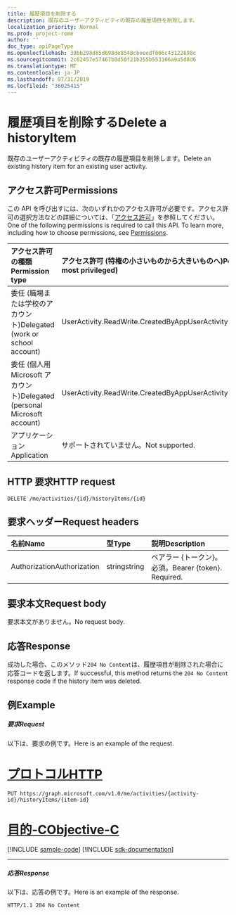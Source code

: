 ```yaml
---
title: 履歴項目を削除する
description: 既存のユーザーアクティビティの既存の履歴項目を削除します。
localization_priority: Normal
ms.prod: project-rome
author: ''
doc_type: apiPageType
ms.openlocfilehash: 39bb298d85d698de8548cbeeedf066c43122698c
ms.sourcegitcommit: 2c62457e57467b8d50f21b255b553106a9a5d8d6
ms.translationtype: MT
ms.contentlocale: ja-JP
ms.lasthandoff: 07/31/2019
ms.locfileid: "36025415"
---
```

# <a name="delete-a-historyitem"></a><span data-ttu-id="25a68-103">履歴項目を削除する</span><span class="sxs-lookup"><span data-stu-id="25a68-103">Delete a historyItem</span></span>

<span data-ttu-id="25a68-104">既存のユーザーアクティビティの既存の履歴項目を削除します。</span><span class="sxs-lookup"><span data-stu-id="25a68-104">Delete an existing history item for an existing user activity.</span></span>

## <a name="permissions"></a><span data-ttu-id="25a68-105">アクセス許可</span><span class="sxs-lookup"><span data-stu-id="25a68-105">Permissions</span></span>

<span data-ttu-id="25a68-p101">この API を呼び出すには、次のいずれかのアクセス許可が必要です。アクセス許可の選択方法などの詳細については、「[アクセス許可](/graph/permissions-reference)」を参照してください。</span><span class="sxs-lookup"><span data-stu-id="25a68-p101">One of the following permissions is required to call this API. To learn more, including how to choose permissions, see [Permissions](/graph/permissions-reference).</span></span>


|<span data-ttu-id="25a68-108">アクセス許可の種類</span><span class="sxs-lookup"><span data-stu-id="25a68-108">Permission type</span></span>      | <span data-ttu-id="25a68-109">アクセス許可 (特権の小さいものから大きいものへ)</span><span class="sxs-lookup"><span data-stu-id="25a68-109">Permissions (from least to most privileged)</span></span>              |
|:--------------------|:---------------------------------------------------------|
|<span data-ttu-id="25a68-110">委任 (職場または学校のアカウント)</span><span class="sxs-lookup"><span data-stu-id="25a68-110">Delegated (work or school account)</span></span> | <span data-ttu-id="25a68-111">UserActivity.ReadWrite.CreatedByApp</span><span class="sxs-lookup"><span data-stu-id="25a68-111">UserActivity.ReadWrite.CreatedByApp</span></span>    |
|<span data-ttu-id="25a68-112">委任 (個人用 Microsoft アカウント)</span><span class="sxs-lookup"><span data-stu-id="25a68-112">Delegated (personal Microsoft account)</span></span> | <span data-ttu-id="25a68-113">UserActivity.ReadWrite.CreatedByApp</span><span class="sxs-lookup"><span data-stu-id="25a68-113">UserActivity.ReadWrite.CreatedByApp</span></span>    |
|<span data-ttu-id="25a68-114">アプリケーション</span><span class="sxs-lookup"><span data-stu-id="25a68-114">Application</span></span> | <span data-ttu-id="25a68-115">サポートされていません。</span><span class="sxs-lookup"><span data-stu-id="25a68-115">Not supported.</span></span> |

## <a name="http-request"></a><span data-ttu-id="25a68-116">HTTP 要求</span><span class="sxs-lookup"><span data-stu-id="25a68-116">HTTP request</span></span>

<!-- { "blockType": "ignored" } -->

```http
DELETE /me/activities/{id}/historyItems/{id}
```

## <a name="request-headers"></a><span data-ttu-id="25a68-117">要求ヘッダー</span><span class="sxs-lookup"><span data-stu-id="25a68-117">Request headers</span></span>

|<span data-ttu-id="25a68-118">名前</span><span class="sxs-lookup"><span data-stu-id="25a68-118">Name</span></span> | <span data-ttu-id="25a68-119">型</span><span class="sxs-lookup"><span data-stu-id="25a68-119">Type</span></span> | <span data-ttu-id="25a68-120">説明</span><span class="sxs-lookup"><span data-stu-id="25a68-120">Description</span></span>|
|:----|:-----|:-----------|
|<span data-ttu-id="25a68-121">Authorization</span><span class="sxs-lookup"><span data-stu-id="25a68-121">Authorization</span></span> | <span data-ttu-id="25a68-122">string</span><span class="sxs-lookup"><span data-stu-id="25a68-122">string</span></span> | <span data-ttu-id="25a68-p102">ベアラー {トークン}。必須。</span><span class="sxs-lookup"><span data-stu-id="25a68-p102">Bearer {token}. Required.</span></span>|

## <a name="request-body"></a><span data-ttu-id="25a68-125">要求本文</span><span class="sxs-lookup"><span data-stu-id="25a68-125">Request body</span></span>

<span data-ttu-id="25a68-126">要求本文がありません。</span><span class="sxs-lookup"><span data-stu-id="25a68-126">No request body.</span></span>

## <a name="response"></a><span data-ttu-id="25a68-127">応答</span><span class="sxs-lookup"><span data-stu-id="25a68-127">Response</span></span>

<span data-ttu-id="25a68-128">成功した場合、このメソッド`204 No Content`は、履歴項目が削除された場合に応答コードを返します。</span><span class="sxs-lookup"><span data-stu-id="25a68-128">If successful, this method returns the `204 No Content` response code if the history item was deleted.</span></span>

## <a name="example"></a><span data-ttu-id="25a68-129">例</span><span class="sxs-lookup"><span data-stu-id="25a68-129">Example</span></span>

##### <a name="request"></a><span data-ttu-id="25a68-130">要求</span><span class="sxs-lookup"><span data-stu-id="25a68-130">Request</span></span>

<span data-ttu-id="25a68-131">以下は、要求の例です。</span><span class="sxs-lookup"><span data-stu-id="25a68-131">Here is an example of the request.</span></span>


# <a name="httptabhttp"></a>[<span data-ttu-id="25a68-132">プロトコル</span><span class="sxs-lookup"><span data-stu-id="25a68-132">HTTP</span></span>](#tab/http)
<!-- {
  "blockType": "request",
  "name": "delete_historyItem"
}-->

```http
PUT https://graph.microsoft.com/v1.0/me/activities/{activity-id}/historyItems/{item-id}
```
# <a name="objective-ctabobjc"></a>[<span data-ttu-id="25a68-133">目的-C</span><span class="sxs-lookup"><span data-stu-id="25a68-133">Objective-C</span></span>](#tab/objc)
[!INCLUDE [sample-code](../includes/snippets/objc/delete-historyitem-objc-snippets.md)]
[!INCLUDE [sdk-documentation](../includes/snippets/snippets-sdk-documentation-link.md)]

---


##### <a name="response"></a><span data-ttu-id="25a68-134">応答</span><span class="sxs-lookup"><span data-stu-id="25a68-134">Response</span></span>

<span data-ttu-id="25a68-135">以下は、応答の例です。</span><span class="sxs-lookup"><span data-stu-id="25a68-135">Here is an example of the response.</span></span>

<!-- {
  "blockType": "response",
  "truncated": true,
} -->

```http
HTTP/1.1 204 No Content
```

<!-- uuid: 8fcb5dbc-d5aa-4681-8e31-b001d5168d79
2017-06-07 14:57:30 UTC -->
<!-- {
  "type": "#page.annotation",
  "description": "Delete historyitem",
  "keywords": "",
  "section": "documentation",
  "tocPath": "",
  "suppressions": [
  ]
}-->

